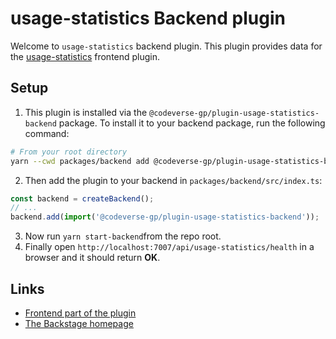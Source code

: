 # usage-statistics Backend plugin

Welcome to `usage-statistics` backend plugin. This plugin provides data for the [usage-statistics](../usage-statistics/) frontend plugin.

## Setup

1. This plugin is installed via the `@codeverse-gp/plugin-usage-statistics-backend` package. To install it to your backend package, run the following command:

```bash
# From your root directory
yarn --cwd packages/backend add @codeverse-gp/plugin-usage-statistics-backend
```

2. Then add the plugin to your backend in `packages/backend/src/index.ts`:

```ts
const backend = createBackend();
// ...
backend.add(import('@codeverse-gp/plugin-usage-statistics-backend'));
```

3. Now run `yarn start-backend`from the repo root.
4. Finally open `http://localhost:7007/api/usage-statistics/health` in a browser and it should return **OK**.

## Links
- [Frontend part of the plugin](../usage-statistics/README.md)
- [The Backstage homepage](https://backstage.io)
